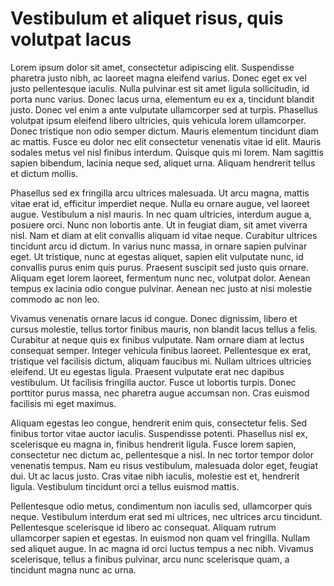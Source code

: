 # Vestibulum et aliquet risus, quis volutpat lacus


Lorem ipsum dolor sit amet, consectetur adipiscing elit. Suspendisse pharetra justo nibh, ac laoreet magna eleifend varius. Donec eget ex vel justo pellentesque iaculis. Nulla pulvinar est sit amet ligula sollicitudin, id porta nunc varius. Donec lacus urna, elementum eu ex a, tincidunt blandit justo. Donec vel enim a ante vulputate ullamcorper sed at turpis. Phasellus volutpat ipsum eleifend libero ultricies, quis vehicula lorem ullamcorper. Donec tristique non odio semper dictum. Mauris elementum tincidunt diam ac mattis. Fusce eu dolor nec elit consectetur venenatis vitae id elit. Mauris sodales metus vel nisl finibus interdum. Quisque quis mi lorem. Nam sagittis sapien bibendum, lacinia neque sed, aliquet urna. Aliquam hendrerit tellus et dictum mollis.

Phasellus sed ex fringilla arcu ultrices malesuada. Ut arcu magna, mattis vitae erat id, efficitur imperdiet neque. Nulla eu ornare augue, vel laoreet augue. Vestibulum a nisl mauris. In nec quam ultricies, interdum augue a, posuere orci. Nunc non lobortis ante. Ut in feugiat diam, sit amet viverra nisl. Nam et diam at elit convallis aliquam id vitae neque. Curabitur ultrices tincidunt arcu id dictum. In varius nunc massa, in ornare sapien pulvinar eget. Ut tristique, nunc at egestas aliquet, sapien elit vulputate nunc, id convallis purus enim quis purus. Praesent suscipit sed justo quis ornare. Aliquam eget lorem laoreet, fermentum nunc nec, volutpat dolor. Aenean tempus ex lacinia odio congue pulvinar. Aenean nec justo at nisi molestie commodo ac non leo.

Vivamus venenatis ornare lacus id congue. Donec dignissim, libero et cursus molestie, tellus tortor finibus mauris, non blandit lacus tellus a felis. Curabitur at neque quis ex finibus vulputate. Nam ornare diam at lectus consequat semper. Integer vehicula finibus laoreet. Pellentesque ex erat, tristique vel facilisis dictum, aliquam faucibus mi. Nullam ultrices ultricies eleifend. Ut eu egestas ligula. Praesent vulputate erat nec dapibus vestibulum. Ut facilisis fringilla auctor. Fusce ut lobortis turpis. Donec porttitor purus massa, nec pharetra augue accumsan non. Cras euismod facilisis mi eget maximus.

Aliquam egestas leo congue, hendrerit enim quis, consectetur felis. Sed finibus tortor vitae auctor iaculis. Suspendisse potenti. Phasellus nisl ex, scelerisque eu magna in, finibus hendrerit ligula. Fusce lorem sapien, consectetur nec dictum ac, pellentesque a nisl. In nec tortor tempor dolor venenatis tempus. Nam eu risus vestibulum, malesuada dolor eget, feugiat dui. Ut ac lacus justo. Cras vitae nibh iaculis, molestie est et, hendrerit ligula. Vestibulum tincidunt orci a tellus euismod mattis.

Pellentesque odio metus, condimentum non iaculis sed, ullamcorper quis neque. Vestibulum interdum erat sed mi ultrices, nec ultrices arcu tincidunt. Pellentesque scelerisque id libero ac consequat. Aliquam rutrum ullamcorper sapien et egestas. In euismod non quam vel fringilla. Nullam sed aliquet augue. In ac magna id orci luctus tempus a nec nibh. Vivamus scelerisque, tellus a finibus pulvinar, arcu nunc scelerisque quam, a tincidunt magna nunc ac urna. 